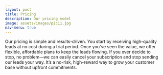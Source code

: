 ```yaml
---
layout: post
title: Pricing
description: Our pricing model
image: assets/images/pic11.jpg
nav-menu: true
---
```


Our pricing is simple and results-driven. You start by receiving high-quality leads at no cost during a trial period. Once you’ve seen the value, we offer flexible, affordable plans to keep the leads flowing. If you ever decide to stop, no problem—we can easily cancel your subscription and stop sending our leads your way. It’s a no-risk, high-reward way to grow your customer base without upfront commitments.
